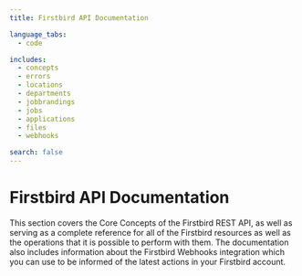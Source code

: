 ```yaml
---
title: Firstbird API Documentation

language_tabs:
  - code

includes:
  - concepts
  - errors
  - locations
  - departments
  - jobbrandings
  - jobs
  - applications
  - files
  - webhooks

search: false
---
```


# Firstbird API Documentation

This section covers the Core Concepts of the Firstbird REST API, as well as serving as a complete reference for all of the Firstbird resources as well as the operations that it is possible to perform with them. The documentation also includes information about the Firstbird Webhooks integration which you can use to be informed of the latest actions in your Firstbird account.
